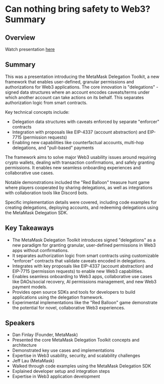 # Can nothing bring safety to Web3?  Summary

## Overview
Watch presentation [here](https://streameth.org/edge_city/watch?session=6728dc84f861dff095114edf)

## Summary
This was a presentation introducing the MetaMask Delegation Toolkit, a new framework that enables user-defined, granular permissions and authorizations for Web3 applications. The core innovation is "delegations" - signed data structures where an account encodes caveats/terms under which another account can take actions on its behalf. This separates authorization logic from smart contracts.

Key technical concepts include:

- Delegation data structures with caveats enforced by separate "enforcer" contracts
- Integration with proposals like EIP-4337 (account abstraction) and EIP-7715 (permission requests)
- Enabling new capabilities like counterfactual accounts, multi-hop delegations, and "pull-based" payments

The framework aims to solve major Web3 usability issues around requiring crypto wallets, dealing with transaction confirmations, and safely granting permissions. It enables new seamless onboarding experiences and collaborative use cases.

Notable demonstrations included the "Red Balloon" treasure hunt game where players cooperated by sharing delegations, as well as integrations with collaboration tools like Discord bots.

Specific implementation details were covered, including code examples for creating delegations, deploying accounts, and redeeming delegations using the MetaMask Delegation SDK.

## Key Takeaways
- The MetaMask Delegation Toolkit introduces signed "delegations" as a new paradigm for granting granular, user-defined permissions in Web3 apps without confirmations.
- It separates authorization logic from smart contracts using customizable "enforcer" contracts that validate caveats encoded in delegations.
- Integrates with key proposals like EIP-4337 (account abstraction) and EIP-7715 (permission requests) to enable new Web3 capabilities.
- Enables seamless onboarding to Web3 apps, collaborative use cases like DAOs/social recovery, AI permissions management, and new Web3 payment models.
- Provides open source SDKs and tools for developers to build applications using the delegation framework.
- Experimental implementations like the "Red Balloon" game demonstrate the potential for novel, collaborative Web3 experiences.

## Speakers
- Dan Finlay (Founder, MetaMask)
- Presented the core MetaMask Delegation Toolkit concepts and architecture
- Demonstrated key use cases and implementations
- Expertise in Web3 usability, security, and scalability challenges
- Jeff Lau (MetaMask)
- Walked through code examples using the MetaMask Delegation SDK
- Explained developer setup and integration steps
- Expertise in Web3 application development

